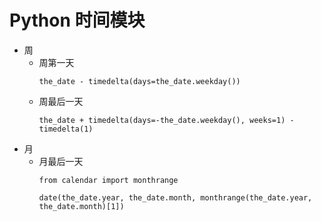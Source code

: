 # Python 时间模块

* 周
    - 周第一天
        ```
        the_date - timedelta(days=the_date.weekday())
        ```
    - 周最后一天
        ```
        the_date + timedelta(days=-the_date.weekday(), weeks=1) - timedelta(1)
        ```
* 月
    - 月最后一天
        ```
        from calendar import monthrange

        date(the_date.year, the_date.month, monthrange(the_date.year, the_date.month)[1])
        ```
